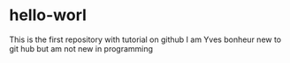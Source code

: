 # hello-worl
This is the first repository with tutorial on github
I am Yves bonheur new to git hub
but am not new in programming
